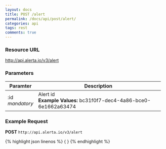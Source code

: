 ```yaml
---
layout: docs
title: POST /alert
permalink: /docs/api/post/alert/
categories: api
tags: rest
comments: true
---
```


### Resource URL

http://api.alerta.io/v3/alert

### Parameters

| Paramter | Description |
| -------- | -------- |
| :id<br>_mandatory_| Alert id<br>**Example Values:** bc31f0f7-dec4-4a86-bce0-6e1662a63474|

### Example Request

**POST** `http://api.alerta.io/v3/alert`

{% highlight json linenos %}
{
}
{% endhighlight %}
